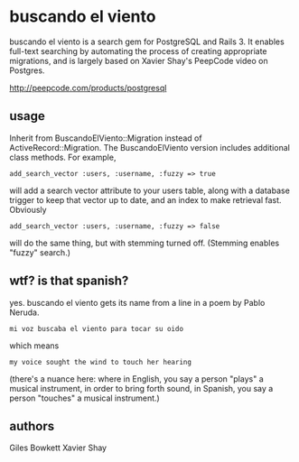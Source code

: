 buscando el viento
==================

buscando el viento is a search gem for PostgreSQL and Rails 3. It enables full-text searching by automating the process of creating appropriate migrations, and is largely based on Xavier Shay's PeepCode video on Postgres.

http://peepcode.com/products/postgresql

usage
-----

Inherit from BuscandoElViento::Migration instead of ActiveRecord::Migration. The BuscandoElViento version includes additional class methods. For example,

    add_search_vector :users, :username, :fuzzy => true

will add a search vector attribute to your users table, along with a database trigger to keep that vector up to date, and an index to make retrieval fast. Obviously

    add_search_vector :users, :username, :fuzzy => false

will do the same thing, but with stemming turned off. (Stemming enables "fuzzy" search.)

wtf? is that spanish?
---------------------

yes. buscando el viento gets its name from a line in a poem by Pablo Neruda.

    mi voz buscaba el viento para tocar su oido

which means

    my voice sought the wind to touch her hearing

(there's a nuance here: where in English, you say a person "plays" a musical instrument, in order to bring forth sound, in Spanish, you say a person "touches" a musical instrument.)

authors
-------

Giles Bowkett
Xavier Shay

